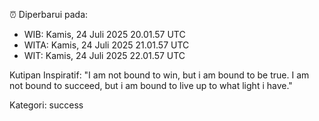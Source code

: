 ⏰ Diperbarui pada:
- WIB: Kamis, 24 Juli 2025 20.01.57 UTC
- WITA: Kamis, 24 Juli 2025 21.01.57 UTC
- WIT: Kamis, 24 Juli 2025 22.01.57 UTC

Kutipan Inspiratif:
"I am not bound to win, but i am bound to be true. I am not bound to succeed, but i am bound to live up to what light i have."


Kategori: success

